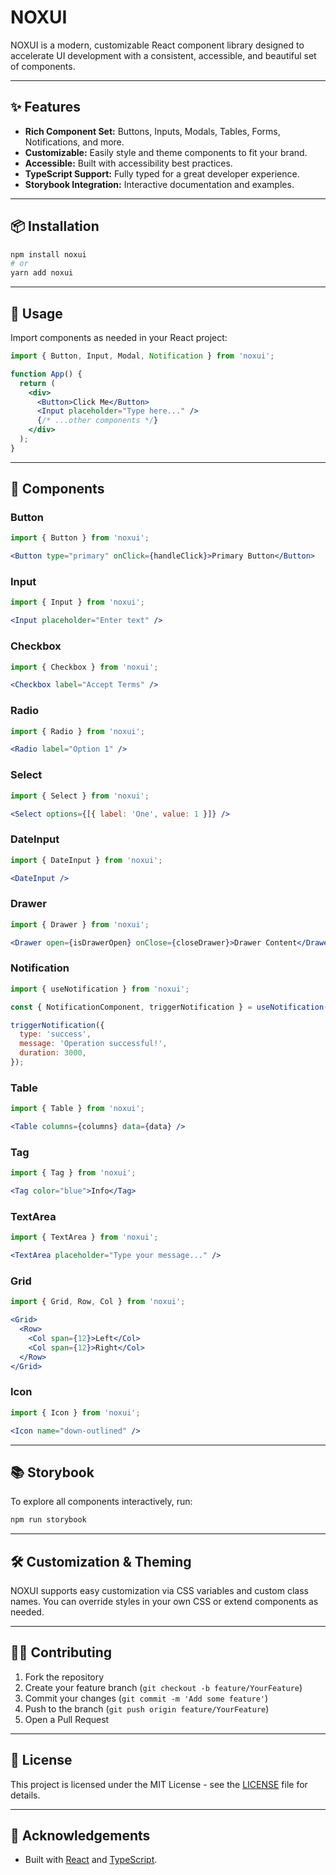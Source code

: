 # NOXUI

NOXUI is a modern, customizable React component library designed to accelerate UI development with a consistent, accessible, and beautiful set of components.

---

## ✨ Features

- **Rich Component Set:** Buttons, Inputs, Modals, Tables, Forms, Notifications, and more.
- **Customizable:** Easily style and theme components to fit your brand.
- **Accessible:** Built with accessibility best practices.
- **TypeScript Support:** Fully typed for a great developer experience.
- **Storybook Integration:** Interactive documentation and examples.

---

## 📦 Installation

```bash
npm install noxui
# or
yarn add noxui
```

---

## 🚀 Usage

Import components as needed in your React project:

```jsx
import { Button, Input, Modal, Notification } from 'noxui';

function App() {
  return (
    <div>
      <Button>Click Me</Button>
      <Input placeholder="Type here..." />
      {/* ...other components */}
    </div>
  );
}
```

---

## 🧩 Components

### Button
```jsx
import { Button } from 'noxui';

<Button type="primary" onClick={handleClick}>Primary Button</Button>
```

### Input
```jsx
import { Input } from 'noxui';

<Input placeholder="Enter text" />
```

### Checkbox
```jsx
import { Checkbox } from 'noxui';

<Checkbox label="Accept Terms" />
```

### Radio
```jsx
import { Radio } from 'noxui';

<Radio label="Option 1" />
```

### Select
```jsx
import { Select } from 'noxui';

<Select options={[{ label: 'One', value: 1 }]} />
```

### DateInput
```jsx
import { DateInput } from 'noxui';

<DateInput />
```


### Drawer
```jsx
import { Drawer } from 'noxui';

<Drawer open={isDrawerOpen} onClose={closeDrawer}>Drawer Content</Drawer>
```

### Notification
```jsx
import { useNotification } from 'noxui';

const { NotificationComponent, triggerNotification } = useNotification();

triggerNotification({
  type: 'success',
  message: 'Operation successful!',
  duration: 3000,
});
```

### Table
```jsx
import { Table } from 'noxui';

<Table columns={columns} data={data} />
```

### Tag
```jsx
import { Tag } from 'noxui';

<Tag color="blue">Info</Tag>
```

### TextArea
```jsx
import { TextArea } from 'noxui';

<TextArea placeholder="Type your message..." />
```

### Grid
```jsx
import { Grid, Row, Col } from 'noxui';

<Grid>
  <Row>
    <Col span={12}>Left</Col>
    <Col span={12}>Right</Col>
  </Row>
</Grid>
```

### Icon
```jsx
import { Icon } from 'noxui';

<Icon name="down-outlined" />
```

---

## 📚 Storybook

To explore all components interactively, run:

```bash
npm run storybook
```

---

## 🛠️ Customization & Theming

NOXUI supports easy customization via CSS variables and custom class names. You can override styles in your own CSS or extend components as needed.

---

## 🧑‍💻 Contributing

1. Fork the repository
2. Create your feature branch (`git checkout -b feature/YourFeature`)
3. Commit your changes (`git commit -m 'Add some feature'`)
4. Push to the branch (`git push origin feature/YourFeature`)
5. Open a Pull Request

---

## 📄 License

This project is licensed under the MIT License - see the [LICENSE](./LICENSE) file for details.

---

## 🙏 Acknowledgements

- Built with [React](https://react.dev/) and [TypeScript](https://www.typescriptlang.org/).
